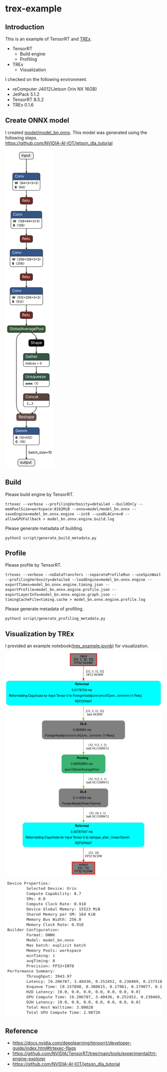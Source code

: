 # trex-example

## Introduction

This is an example of TensorRT and [TREx](https://developer.nvidia.com/blog/exploring-tensorrt-engines-with-trex/).

- TensorRT
  - Build engine
  - Profiling
- TREx
  - Visualization

I checked on the following environment.

- reComputer J4012(Jetson Orin NX 16GB)
- JetPack 5.1.2
- TensorRT 8.5.2
- TREx 0.1.6

## Create ONNX model

I created [model/model_bn.onnx](model/model_bn.onnx). This model was generated using the following steps.  
<https://github.com/NVIDIA-AI-IOT/jetson_dla_tutorial>

![](image/model_bn.onnx.svg)

## Build

Please build engine by TensorRT.

```shell
trtexec --verbose --profilingVerbosity=detailed --buildOnly --memPoolSize=workspace:8192MiB --onnx=model/model_bn.onnx --saveEngine=model_bn.onnx.engine --int8 --useDLACore=0 --allowGPUFallback > model_bn.onnx.engine.build.log
```

Please generate metadata of building.

```shell
python3 script/generate_build_metadata.py
```

## Profile

Please profile by TensorRT.

```shell
trtexec --verbose --noDataTransfers --separateProfileRun --useSpinWait --profilingVerbosity=detailed --loadEngine=model_bn.onnx.engine --exportTimes=model_bn.onnx.engine.timing.json --exportProfile=model_bn.onnx.engine.profile.json --exportLayerInfo=model_bn.onnx.engine.graph.json --timingCacheFile=timing.cache > model_bn.onnx.engine.profile.log
```

Please generate metadata of profiling.

```shell
python3 script/generate_profiling_metadata.py
```

## Visualization by TREx

I provided an example notebook([trex_example.ipynb](trex_example.ipynb)) for visualization.

![](image/model_bn.svg)

![](image/summary.png)

## Reference

- <https://docs.nvidia.com/deeplearning/tensorrt/developer-guide/index.html#trtexec-flags>
- <https://github.com/NVIDIA/TensorRT/tree/main/tools/experimental/trt-engine-explorer>
- <https://github.com/NVIDIA-AI-IOT/jetson_dla_tutorial>
